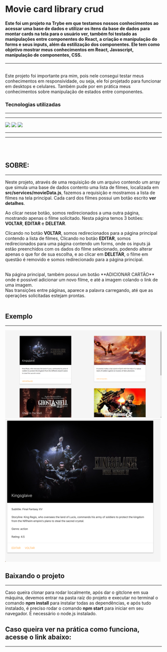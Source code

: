 
# Movie card library crud

#### Este foi um projeto na **Trybe** em que testamos nossos conhecimentos ao acessar uma base de dados e utilizar os itens da base de dados para montar cards na tela para o usuário ver, também foi testado as manipulações entre componentes do React, a criação e manipulação do forms e seus inputs, além da estilização dos componentes. Ele tem como objetivo mostrar meus conhecimentos em **React**, **Javascript**, **manipulação de componentes**, **CSS**. 

---
<br>
Este projeto foi importante pra mim, pois nele consegui testar meus conhecimentos em responsividade, ou seja, ele foi projetado para funcionar em desktops e celulares. Também pude por em prática meus conhecimentos sobre manipulação de estados entre componentes.



### **Tecnologias utilizadas**
---
---

<img src="https://img.shields.io/badge/JavaScript-323330?style=for-the-badge&logo=javascript&logoColor=F7DF1E"></img>
<img src="https://img.shields.io/badge/CSS3-1572B6?style=for-the-badge&logo=css3&logoColor=white"></img>
<img src="https://img.shields.io/badge/React-20232A?style=for-the-badge&logo=react&logoColor=61DAFB"></img>



---
---
<br>
<br>

## **SOBRE:**
---
 Neste projeto, através de uma requisição de um arquivo contendo um array que simula uma base de dados contento uma lista de filmes, localizada em  **src/services/movieData.js**, fazemos a requisição e mostramos a lista de filmes na tela principal. Cada card dos filmes possui um botão escrito **ver detalhes**. </br>
 
 Ao clicar nesse botão, somos redirecionados a uma outra página, mostrando apenas o filme solicitado. Nesta página temos 3 botões: **VOLTAR**, **EDITAR** e **DELETAR**.
 
 Clicando no botão **VOLTAR**, somos redirecionados para a página principal contendo a lista de filmes, Clicando no botão **EDITAR**, somos redirecionados para uma página contendo um forms, onde os inputs já estão preenchidos com os dados do filme selecionado, podendo alterar apenas o que for de sua escolha, e ao clicar em **DELETAR**, o filme em questão é removido e somos redirecionado para a página principal.
 
  </br>
  Na página principal, também possui um botão **ADICIONAR CARTÃO** onde é possível adicionar um novo filme, e até a imagem colando o link de uma imagem.
  
  </br>
  Nas transições entre páginas, aparece a palavra carregando, até que as operações solicitadas estejam prontas.

<br>
<br>

## Exemplo
---

<img src="./index.png" width="800"></img>
<img src="./card-details.png" width="500"></img>


## Baixando o projeto
---
Caso queira clonar para rodar localmente, após dar o gitclone em sua máquina, devemos entrar na pasta raíz do projeto e executar no terminal o comando **npm install** para instalar todas as dependências, e após tudo instalado, é preciso rodar o comando **npm start** para iniciar em seu navegador. É necessário o node.js instalado.



## Caso queira ver na prática como funciona, acesse o link abaixo: 
---
<br>


